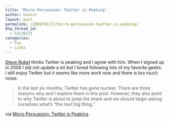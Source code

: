 ```yaml
---
title: 'Micro Persuasion: Twitter is Peaking'
author: bsoist
layout: post
permalink: /2009/03/17/micro-persuasion-twitter-is-peaking/
dsq_thread_id:
  - 53136275
categories:
  - Fun
  - Links
---
```

[Steve Rubel][1] thinks Twitter is peaking and I agree with him. When I signed up in 2006 I did not update a lot but I loved following lots of my favorite geeks. I still enjoy Twitter but it seems like more work now and there is too much noise.

> In the last six months, Twitter has gone nuclear. There are three reasons why and I explore them in this post. However, they also point to why Twitter is about to jump the shark and we should begin asking ourselves what&#8217;s &#8220;the next big thing.&#8221;

via [Micro Persuasion: Twitter is Peaking][2].

 [1]: http://steverubel.typepad.com/about.html
 [2]: http://www.micropersuasion.com/2009/03/twitter-is-peaking.html